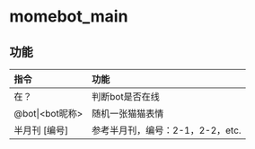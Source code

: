 <!--
 * @Author: zfj
 * @Date: 2021-03-02 16:51:51
 * @LastEditTime: 2021-03-02 16:51:51
 * @LastEditors: zfj
 * @Description: None
 * @GitHub: https://github.com/zfjdhj
-->
# momebot_main
## 功能
| 指令 | 功能 |
| :- | :- |
| 在？ | 判断bot是否在线 |
| @bot\|<bot昵称> | 随机一张猫猫表情 |
| 半月刊 [编号] | 参考半月刊，编号：2-1，2-2，etc. |